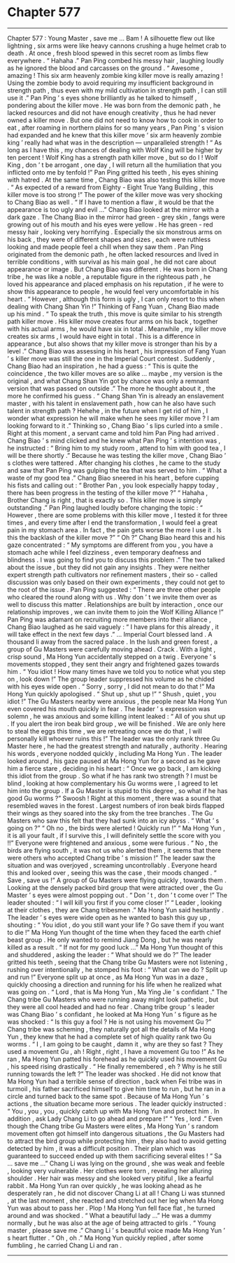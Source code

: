 
# Chapter 577


---

Chapter 577 : Young Master , save me …
Bam !
A silhouette flew out like lightning , six arms were like heavy cannons crushing a huge helmet crab to death .
At once , fresh blood spewed in this secret room as limbs flew everywhere .
“ Hahaha .” Pan Ping combed his messy hair , laughing loudly as he ignored the blood and carcasses on the ground .
“ Awesome , amazing ! This six arm heavenly zombie king killer move is really amazing ! Using the zombie body to avoid requiring my insufficient background in strength path , thus even with my mild cultivation in strength path , I can still use it .”
Pan Ping ’ s eyes shone brilliantly as he talked to himself , pondering about the killer move .
He was born from the demonic path , he lacked resources and did not have enough creativity , thus he had never owned a killer move . But one did not need to know how to cook in order to eat , after roaming in northern plains for so many years , Pan Ping ’ s vision had expanded and he knew that this killer move ‘ six arm heavenly zombie king ’ really had what was in the description — unparalleled strength !
“ As long as I have this , my chances of dealing with Wolf King will be higher by ten percent ! Wolf King has a strength path killer move , but so do I ! Wolf King , don ’ t be arrogant , one day , I will return all the humiliation that you inflicted onto me by tenfold !” Pan Ping gritted his teeth , his eyes shining with hatred .
At the same time , Chang Biao was also testing this killer move .
“ As expected of a reward from Eighty - Eight True Yang Building , this killer move is too strong !”
The power of the killer move was very shocking to Chang Biao as well .
“ If I have to mention a flaw , it would be that the appearance is too ugly and evil …” Chang Biao looked at the mirror with a dark gaze .
The Chang Biao in the mirror had green - grey skin , fangs were growing out of his mouth and his eyes were yellow . He has green - red messy hair , looking very horrifying . Especially the six monstrous arms on his back , they were of different shapes and sizes , each were ruthless looking and made people feel a chill when they saw them .
Pan Ping originated from the demonic path , he often lacked resources and lived in terrible conditions , with survival as his main goal , he did not care about appearance or image .
But Chang Biao was different .
He was born in Chang tribe , he was like a noble , a reputable figure in the righteous path , he loved his appearance and placed emphasis on his reputation , if he were to show this appearance to people , he would feel very uncomfortable in his heart .
“ However , although this form is ugly , I can only resort to this when dealing with Chang Shan Yin !” Thinking of Fang Yuan , Chang Biao made up his mind .
“ To speak the truth , this move is quite similar to his strength path killer move . His killer move creates four arms on his back , together with his actual arms , he would have six in total . Meanwhile , my killer move creates six arms , I would have eight in total . This is a difference in appearance , but also shows that my killer move is stronger than his by a level .”
Chang Biao was assessing in his heart , his impression of Fang Yuan ’ s killer move was still the one in the Imperial Court contest .
Suddenly , Chang Biao had an inspiration , he had a guess : “ This is quite the coincidence , the two killer moves are so alike … maybe , my version is the original , and what Chang Shan Yin got by chance was only a remnant version that was passed on outside .”
The more he thought about it , the more he confirmed his guess .
“ Chang Shan Yin is already an enslavement master , with his talent in enslavement path , how can he also have such talent in strength path ? Hehehe , in the future when I get rid of him , I wonder what expression he will make when he sees my killer move ? I am looking forward to it .”
Thinking so , Chang Biao ’ s lips curled into a smile .
Right at this moment , a servant came and told him Pan Ping had arrived .
Chang Biao ’ s mind clicked and he knew what Pan Ping ’ s intention was , he instructed : “ Bring him to my study room , attend to him with good tea , I will be there shortly .”
Because he was testing the killer move , Chang Biao ’ s clothes were tattered .
After changing his clothes , he came to the study and saw that Pan Ping was gulping the tea that was served to him .
“ What a waste of my good tea .” Chang Biao sneered in his heart , before cupping his fists and calling out : “ Brother Pan , you look especially happy today , there has been progress in the testing of the killer move ?”
“ Hahaha , Brother Chang is right , that is exactly so . This killer move is simply outstanding .” Pan Ping laughed loudly before changing the topic : “ However , there are some problems with this killer move , I tested it for three times , and every time after I end the transformation , I would feel a great pain in my stomach area . In fact , the pain gets worse the more I use it . Is this the backlash of the killer move ?”
“ Oh ?” Chang Biao heard this and his gaze concentrated : “ My symptoms are different from you , you have a stomach ache while I feel dizziness , even temporary deafness and blindness . I was going to find you to discuss this problem .”
The two talked about the issue , but they did not gain any insights .
They were neither expert strength path cultivators nor refinement masters , their so - called discussion was only based on their own experiments , they could not get to the root of the issue .
Pan Ping suggested : “ There are three other people who cleared the round along with us . Why don ’ t we invite them over as well to discuss this matter . Relationships are built by interaction , once our relationship improves , we can invite them to join the Wolf Killing Alliance !”
Pan Ping was adamant on recruiting more members into their alliance , Chang Biao laughed as he said vaguely : “ I have plans for this already , it will take effect in the next few days .”
…
Imperial Court blessed land . A thousand li away from the sacred palace .
In the lush and green forest , a group of Gu Masters were carefully moving ahead .
Crack .
With a light , crisp sound , Ma Hong Yun accidentally stepped on a twig .
Everyone ’ s movements stopped , they sent their angry and frightened gazes towards him .
“ You idiot ! How many times have we told you to notice what you step on , look down !” The group leader suppressed his volume as he chided with his eyes wide open .
“ Sorry , sorry , I did not mean to do that !” Ma Hong Yun quickly apologised .
“ Shut up , shut up !”
“ Shush , quiet , you idiot !”
The Gu Masters nearby were anxious , the people near Ma Hong Yun even covered his mouth quickly in fear .
The leader ’ s expression was solemn , he was anxious and some killing intent leaked : “ All of you shut up . If you alert the iron beak bird group , we will be finished . We are only here to steal the eggs this time , we are retreating once we do that , I will personally kill whoever ruins this !”
The leader was the only rank three Gu Master here , he had the greatest strength and naturally , authority .
Hearing his words , everyone nodded quickly , including Ma Hong Yun .
The leader looked around , his gaze paused at Ma Hong Yun for a second as he gave him a fierce stare , deciding in his heart : “ Once we go back , I am kicking this idiot from the group . So what if he has rank two strength ? I must be blind , looking at how complementary his Gu worms were , I agreed to let him into the group . If a Gu Master is stupid to this degree , so what if he has good Gu worms ?”
Swoosh !
Right at this moment , there was a sound that resembled waves in the forest .
Largest numbers of iron beak birds flapped their wings as they soared into the sky from the tree branches .
The Gu Masters who saw this felt that they had sunk into an icy abyss .
“ What ’ s going on ?”
“ Oh no , the birds were alerted ! Quickly run !”
“ Ma Hong Yun , it is all your fault , if I survive this , I will definitely settle the score with you !!”
Everyone were frightened and anxious , some were furious .
“ No , the birds are flying south , it was not us who alerted them , it seems that there were others who accepted Chang tribe ’ s mission !” The leader saw the situation and was overjoyed , screaming uncontrollably .
Everyone heard this and looked over , seeing this was the case , their moods changed .
“ Save , save us !” A group of Gu Masters were flying quickly , towards them .
Looking at the densely packed bird group that were attracted over , the Gu Master ’ s eyes were almost popping out .
“ Don ’ t , don ’ t come over !” The leader shouted : “ I will kill you first if you come closer !”
“ Leader , looking at their clothes , they are Chang tribesmen .” Ma Hong Yun said hesitantly .
The leader ’ s eyes were wide open as he wanted to bash this guy up , shouting : “ You idiot , do you still want your life ? Go save them if you want to die !”
Ma Hong Yun thought of the time when they faced the earth chief beast group .
He only wanted to remind Jiang Dong , but he was nearly killed as a result .
“ If not for my good luck …” Ma Hong Yun thought of this and shuddered , asking the leader : “ What should we do ?”
The leader gritted his teeth , seeing that the Chang tribe Gu Masters were not listening , rushing over intentionally , he stomped his foot : “ What can we do ? Split up and run !”
Everyone split up at once , as Ma Hong Yun was in a daze , quickly choosing a direction and running for his life when he realized what was going on .
“ Lord , that is Ma Hong Yun , Ma Ying Jie ’ s confidant .” The Chang tribe Gu Masters who were running away might look pathetic , but they were all cool headed and had no fear .
Chang tribe group ’ s leader was Chang Biao ’ s confidant , he looked at Ma Hong Yun ’ s figure as he was shocked : “ Is this guy a fool ? He is not using his movement Gu ?”
Chang tribe was scheming , they naturally got all the details of Ma Hong Yun , they knew that he had a complete set of high quality rank two Gu worms .
“ I , I am going to be caught , damn it , why are they so fast ? They used a movement Gu , ah ! Right , right , I have a movement Gu too !” As he ran , Ma Hong Yun patted his forehead as he quickly used his movement Gu , his speed rising drastically .
“ He finally remembered , eh ? Why is he still running towards the left ?” The leader was shocked .
He did not know that Ma Hong Yun had a terrible sense of direction , back when Fei tribe was in turmoil , his father sacrificed himself to give him time to run , but he ran in a circle and turned back to the same spot .
Because of Ma Hong Yun ’ s actions , the situation became more serious .
The leader quickly instructed : “ You , you , you , quickly catch up with Ma Hong Yun and protect him . In addition , ask Lady Chang Li to go ahead and prepare !”
“ Yes , lord .”
Even though the Chang tribe Gu Masters were elites , Ma Hong Yun ’ s random movement often got himself into dangerous situations , the Gu Masters had to attract the bird group while protecting him , they also had to avoid getting detected by him , it was a difficult position . Their plan which was guaranteed to succeed ended up with them sacrificing several elites !
“ Sa … save me …” Chang Li was lying on the ground , she was weak and feeble , looking very vulnerable . Her clothes were torn , revealing her alluring shoulder . Her hair was messy and she looked very pitiful , like a fearful rabbit .
Ma Hong Yun ran over quickly , he was looking ahead as he desperately ran , he did not discover Chang Li at all !
Chang Li was stunned , at the last moment , she reacted and stretched out her leg when Ma Hong Yun was about to pass her .
Plop !
Ma Hong Yun fell face flat , he turned around and was shocked .
“ What a beautiful lady …”
He was a dummy normally , but he was also at the age of being attracted to girls .
“ Young master , please save me .” Chang Li ’ s beautiful voice made Ma Hong Yun ’ s heart flutter .
“ Oh , oh .” Ma Hong Yun quickly replied , after some fumbling , he carried Chang Li and ran .

---

